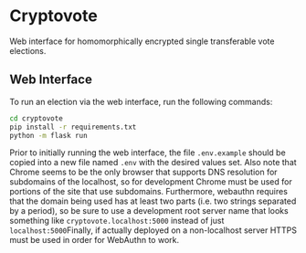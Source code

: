 # Cryptovote

Web interface for homomorphically encrypted single transferable vote elections.

## Web Interface

To run an election via the web interface, run the following commands:

```bash
cd cryptovote
pip install -r requirements.txt
python -m flask run
```

Prior to initially running the web interface, the file `.env.example` should be copied into a new file named `.env` with the desired values set. Also note that Chrome seems to be the only browser that supports DNS resolution for subdomains of the localhost, so for development Chrome must be used for portions of the site that use subdomains. Furthermore, webauthn requires that the domain being used has at least two parts (i.e. two strings separated by a period), so be sure to use a development root server name that looks something like `cryptovote.localhost:5000` instead of just `localhost:5000`Finally, if actually deployed on a non-localhost server HTTPS must be used in order for WebAuthn to work.
